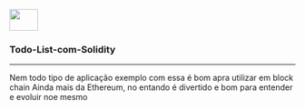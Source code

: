 

<img style="align=" src="https://cdn.jsdelivr.net/gh/devicons/devicon/icons/solidity/solidity-original.svg" width="50" height="38" /> <h3>Todo-List-com-Solidity</h3>

 
<hr>

<p>Nem todo tipo de aplicação exemplo com essa é bom apra utilizar em block chain
    Ainda mais da Ethereum, no entando é divertido e bom para entender e evoluir noe mesmo</p>               
  

